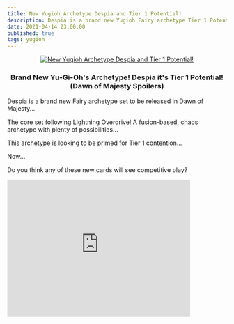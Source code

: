 ```yaml
---
title: New Yugioh Archetype Despia and Tier 1 Potential!
description: Despia is a brand new Yugioh Fairy archetype Tier 1 Potential! set to be released in Dawn of Majesty...
date: 2021-04-14 23:00:00
published: true
tags: yugioh
---
```


<p align="center">
    <a href="/archive" >
        <img src="https://static.wikia.nocookie.net/yugioh/images/d/d6/DramaturgiaofDespia-DAMA-JP-OP.png" alt="New Yugioh Archetype Despia and Tier 1 Potential!" title="New Yugioh Archetype Despia and Tier 1 Potential!"  />
    </a>
</p>

<h3 align="center">Brand New Yu-Gi-Oh's Archetype! Despia it's Tier 1 Potential! (Dawn of Majesty Spoilers)</h3>

Despia is a brand new Fairy archetype set to be released in Dawn of Majesty...

The core set following Lightning Overdrive! A fusion-based, chaos archetype with plenty of possibilities... 

This archetype is looking to be primed for Tier 1 contention... 

Now...

Do you think any of these new cards will see competitive play?

<div class="video-responsive">
    <iframe width="420" height="315" src="https://www.youtube.com/embed/qQC_FfWASzA" frameborder="0" allowfullscreen></iframe>
</div>

